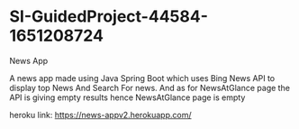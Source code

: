 # SI-GuidedProject-44584-1651208724
News App

A news app made using Java Spring Boot which uses Bing News API to display top News And Search For news.
And as for NewsAtGlance page the API is giving empty results hence NewsAtGlance page is empty

heroku link:
https://news-appv2.herokuapp.com/
